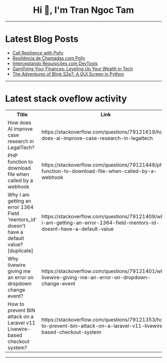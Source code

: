 <h1 align="center">Hi 👋, I'm Tran Ngoc Tam</h1>

---

# Latest Blog Posts 
<!-- BLOG-POST-LIST:START -->
- [Call Resilience with Polly](https://dev.to/juarezasjunior/call-resilience-with-polly-4l95)
- [Resiliência de Chamadas com Polly](https://dev.to/juarezasjunior/resiliencia-de-chamadas-com-polly-5153)
- [Interceptando Requisições com DevTools](https://dev.to/guiselair/interceptando-requisicoes-no-devtools-39jl)
- [Gamifying Your Finances: Leveling Up Your Wealth in Tech](https://dev.to/techbalance_collective/gamifying-your-finances-leveling-up-your-wealth-in-tech-1bpi)
- [The Adventures of Blink S2e7: A GUI Screen in Python](https://dev.to/linkbenjamin/the-adventures-of-blink-s2e7-a-gui-screen-in-python-33b6)
<!-- BLOG-POST-LIST:END -->

---

# Latest stack oveflow activity
<table>
  <tr><th>Title</th><th>Link</th></tr>
  <!-- STACKOVERFLOW:START --><tr><td>How does AI improve case research in LegalTech?</td><td>https://stackoverflow.com/questions/79121619/how-does-ai-improve-case-research-in-legaltech</td></tr><tr><td>PHP function to download file when called by a webhook</td><td>https://stackoverflow.com/questions/79121448/php-function-to-download-file-when-called-by-a-webhook</td></tr><tr><td>Why I am getting an error 1364 Field &#39;mentors_id&#39; doesn&#39;t have a default value? [duplicate]</td><td>https://stackoverflow.com/questions/79121409/why-i-am-getting-an-error-1364-field-mentors-id-doesnt-have-a-default-value</td></tr><tr><td>Why livewire giving me an error on dropdown change event?</td><td>https://stackoverflow.com/questions/79121401/why-livewire-giving-me-an-error-on-dropdown-change-event</td></tr><tr><td>How to prevent BIN attack on a Laravel v11 Livewire-based checkout system?</td><td>https://stackoverflow.com/questions/79121353/how-to-prevent-bin-attack-on-a-laravel-v11-livewire-based-checkout-system</td></tr><!-- STACKOVERFLOW:END -->
</table>

---


